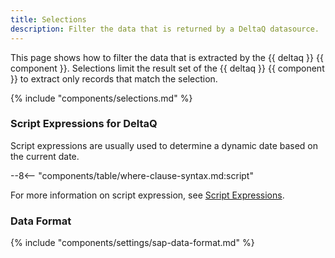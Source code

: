 ```yaml
---
title: Selections
description: Filter the data that is returned by a DeltaQ datasource.
---
```


This page shows how to filter the data that is extracted by the {{ deltaq }} {{ component }}.
Selections limit the result set of the {{ deltaq }} {{ component }} to extract only records that match the selection.

{% include "components/selections.md" %}

### Script Expressions for DeltaQ

Script expressions are usually used to determine a dynamic date based on the current date. 

--8<-- "components/table/where-clause-syntax.md:script"

For more information on script expression, see [Script Expressions](../parameters/script-expressions.md).

### Data Format

{% include "components/settings/sap-data-format.md"  %}

